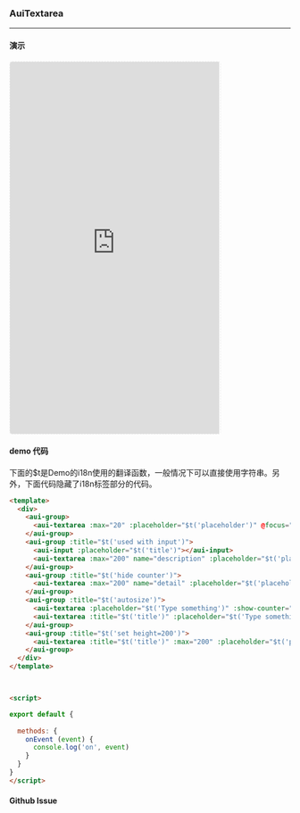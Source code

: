 <!-- ---
nav: zh-CN
--- -->


### AuiTextarea

---

#### 演示

 <div style="width:377px;height:667px;display:inline-block;border:1px dashed #ececec;border-radius:5px;overflow:hidden;">
   <iframe src="https://afexteam.github.io/aui-m-demo/#/component/aui-textarea" width="375" height="667" border="0" frameborder="0"></iframe>
 </div>

#### demo 代码

<p class="tip">下面的$t是Demo的i18n使用的翻译函数，一般情况下可以直接使用字符串。另外，下面代码隐藏了i18n标签部分的代码。</p>

``` html
<template>
  <div>
    <aui-group>
      <aui-textarea :max="20" :placeholder="$t('placeholder')" @focus="onEvent('focus')" @blur="onEvent('blur')"></aui-textarea>
    </aui-group>
    <aui-group :title="$t('used with input')">
      <aui-input :placeholder="$t('title')"></aui-input>
      <aui-textarea :max="200" name="description" :placeholder="$t('placeholder')"></aui-textarea>
    </aui-group>
    <aui-group :title="$t('hide counter')">
      <aui-textarea :max="200" name="detail" :placeholder="$t('placeholder')" :show-counter="false"></aui-textarea>
    </aui-group>
    <aui-group :title="$t('autosize')">
      <aui-textarea :placeholder="$t('Type something')" :show-counter="false" :rows="1" autosize></aui-textarea>
      <aui-textarea :title="$t('title')" :placeholder="$t('Type something')" :show-counter="false" :rows="1" autosize></aui-textarea>
    </aui-group>
    <aui-group :title="$t('set height=200')">
      <aui-textarea :title="$t('title')" :max="200" :placeholder="$t('placeholder')" :show-counter="false" :height="200" :rows="8" :cols="30"></aui-textarea>
    </aui-group>
  </div>
</template>



<script>

export default {
 
  methods: {
    onEvent (event) {
      console.log('on', event)
    }
  }
}
</script>

```


#### Github Issue
